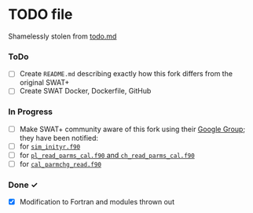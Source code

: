 # TODO file
Shamelessly stolen from [todo.md](https://raw.githubusercontent.com/todomd/todo.md/master/TODO.md)

### ToDo

- [ ] Create `README.md` describing exactly how this fork differs from the original SWAT+
- [ ] Create SWAT Docker, Dockerfile, GitHub

### In Progress

- [ ] Make SWAT+ community aware of this fork using their [Google Group](https://groups.google.com/g/swatplus/c/kAjxL2ZbMJ0/m/SQrsK_iLAQAJ); they have been notified:
- [ ] for [`sim_inityr.f90`](https://groups.google.com/g/swatplus/c/vxabH_vGcLw)
- [ ] for [`pl_read_parms_cal.f90` and `ch_read_parms_cal.f90`](https://groups.google.com/g/swatplus/c/M4eLJ3s6lXE)
- [ ] for [`cal_parmchg_read.f90`](https://groups.google.com/g/swatplus/c/6FCmHefStCw)

### Done ✓

- [x] Modification to Fortran and modules thrown out
